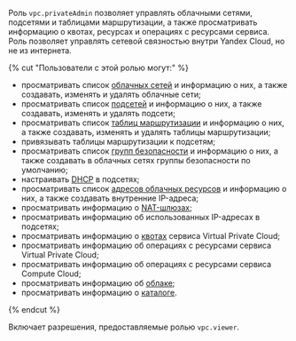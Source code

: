 Роль `vpc.privateAdmin` позволяет управлять облачными сетями, подсетями и таблицами маршрутизации, а также просматривать информацию о квотах, ресурсах и операциях с ресурсами сервиса. Роль позволяет управлять сетевой связностью внутри Yandex Cloud, но не из интернета.

{% cut "Пользователи с этой ролью могут:" %}

* просматривать список [облачных сетей](../../vpc/concepts/network.md#network) и информацию о них, а также создавать, изменять и удалять облачные сети;
* просматривать список [подсетей](../../vpc/concepts/network.md#subnet) и информацию о них, а также создавать, изменять и удалять подсети;
* просматривать список [таблиц маршрутизации](../../vpc/concepts/static-routes.md#rt-vpc) и информацию о них, а также создавать, изменять и удалять таблицы маршрутизации;
* привязывать таблицы маршрутизации к подсетям;
* просматривать список [групп безопасности](../../vpc/concepts/security-groups.md) и информацию о них, а также создавать в облачных сетях группы безопасности по умолчанию;
* настраивать [DHCP](../../vpc/concepts/dhcp-options.md) в подсетях;
* просматривать список [адресов облачных ресурсов](../../vpc/concepts/address.md) и информацию о них, а также создавать внутренние IP-адреса;
* просматривать информацию о [NAT-шлюзах](../../vpc/concepts/gateways.md);
* просматривать информацию об использованных IP-адресах в подсетях;
* просматривать информацию о [квотах](../../vpc/concepts/limits.md#vpc-quotas) сервиса Virtual Private Cloud;
* просматривать информацию об операциях с ресурсами сервиса Virtual Private Cloud;
* просматривать информацию об операциях с ресурсами сервиса Compute Cloud;
* просматривать информацию об [облаке](../../resource-manager/concepts/resources-hierarchy.md#cloud);
* просматривать информацию о [каталоге](../../resource-manager/concepts/resources-hierarchy.md#folder).

{% endcut %}

Включает разрешения, предоставляемые ролью `vpc.viewer`.